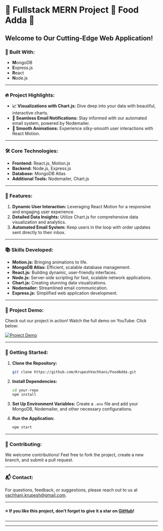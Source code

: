 # 🌟 Fullstack MERN Project 🌟 Food Adda 🌟

## Welcome to Our Cutting-Edge Web Application!

### 🚀 Built With:
- **M**ongoDB
- **E**xpress.js
- **R**eact
- **N**ode.js

---

### 🔥 Project Highlights:
- **📈 Visualizations with Chart.js:** Dive deep into your data with beautiful, interactive charts.
- **💌 Seamless Email Notifications:** Stay informed with our automated email system, powered by Nodemailer.
- **🎨 Smooth Animations:** Experience silky-smooth user interactions with React Motion.

---

### 🛠️ Core Technologies:
- **Frontend:** React.js, Motion.js
- **Backend:** Node.js, Express.js
- **Database:** MongoDB Atlas
- **Additional Tools:** Nodemailer, Chart.js

---

### 🧩 Features:
1. **Dynamic User Interaction:** Leveraging React Motion for a responsive and engaging user experience.
2. **Detailed Data Insights:** Utilize Chart.js for comprehensive data visualization and analytics.
3. **Automated Email System:** Keep users in the loop with order updates sent directly to their inbox.

---

### 📚 Skills Developed:
- **Motion.js:** Bringing animations to life.
- **MongoDB Atlas:** Efficient, scalable database management.
- **React.js:** Building dynamic, user-friendly interfaces.
- **Node.js:** Server-side scripting for fast, scalable network applications.
- **Chart.js:** Creating stunning data visualizations.
- **Nodemailer:** Streamlined email communication.
- **Express.js:** Simplified web application development.

---

### 🎥 Project Demo:
Check out our project in action! Watch the full demo on YouTube:
Click below:

[![Project Demo](https://img.youtube.com/vi/8_U81HTZNJg/maxresdefault.jpg)](https://youtu.be/8_U81HTZNJg)

---

### 🚀 Getting Started:
1. **Clone the Repository:**
    ```sh
    git clone https://github.com/KrupeshVachhani/FoodAdda.git
    ```
2. **Install Dependencies:**
    ```sh
    cd your-repo
    npm install
    ```
3. **Set Up Environment Variables:**
    Create a `.env` file and add your MongoDB, Nodemailer, and other necessary configurations.

4. **Run the Application:**
    ```sh
    npm start
    ```

---

### 🌟 Contributing:
We welcome contributions! Feel free to fork the project, create a new branch, and submit a pull request.

---

### 📬 Contact:
For questions, feedback, or suggestions, please reach out to us at [vachhani.krupesh@gmail.com](mailto:vachhani.krupesh@gmail.com).

---

#### ⭐ If you like this project, don't forget to give it a star on [GitHub](https://github.com/KrupeshVachhani/FoodAdda/)!

---

---
